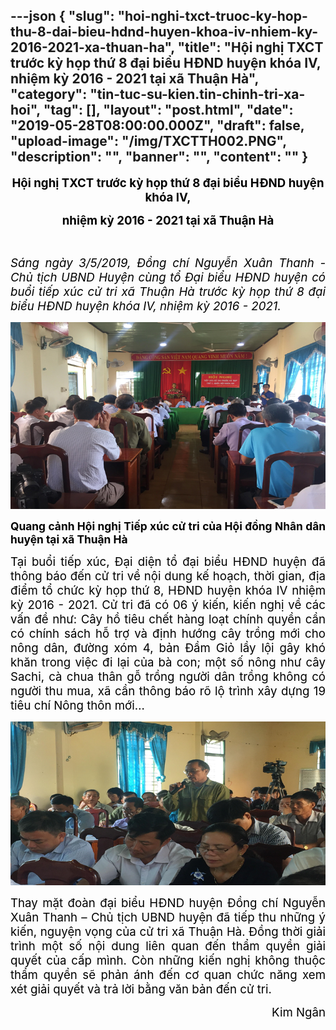 ---json
{
    "slug": "hoi-nghi-txct-truoc-ky-hop-thu-8-dai-bieu-hdnd-huyen-khoa-iv-nhiem-ky-2016-2021-xa-thuan-ha",
    "title": "Hội nghị TXCT trước kỳ họp thứ 8 đại biểu HĐND huyện khóa IV, nhiệm kỳ 2016 - 2021 tại xã Thuận Hà",
    "category": "tin-tuc-su-kien.tin-chinh-tri-xa-hoi",
    "tag": [],
    "layout": "post.html",
    "date": "2019-05-28T08:00:00.000Z",
    "draft": false,
    "upload-image": "/img/TXCTTH002.PNG",
    "description": "",
    "banner": "",
    "__content__": ""
}
---
<p style="text-align:center"><strong><span style="font-size:14.0pt"><span style="color:black">Hội nghị TXCT trước kỳ họp thứ 8 đại biểu HĐND huyện kh&oacute;a IV,</span></span></strong></p>

<p style="text-align:center"><strong><span style="font-size:14.0pt"><span style="color:black">nhiệm kỳ 2016 - 2021 tại x&atilde; Thuận H&agrave;</span></span></strong></p>

<p style="text-align:justify">&nbsp;</p>

<p style="text-align:justify"><em><span style="font-size:14.0pt"><span style="color:black">S&aacute;ng ng&agrave;y 3/5/2019, Đồng ch&iacute; Nguyễn Xu&acirc;n Thanh - Chủ tịch UBND Huyện c&ugrave;ng tổ Đại biểu HĐND huyện c&oacute; buổi tiếp x&uacute;c cử tri x&atilde; Thuận H&agrave; trước kỳ họp thứ 8 đại biểu HĐND huyện kh&oacute;a IV, nhiệm kỳ 2016 - 2021.</span></span></em></p>

<p style="text-align:justify"><img alt="" src="/img/TXCTTH001.PNG" /></p>

<p style="text-align:justify"><strong><span style="font-size:13.0pt"><span style="color:black">Quang cảnh Hội nghị Tiếp x&uacute;c cử tri của Hội đồng Nh&acirc;n d&acirc;n huyện tại x&atilde; Thuận H&agrave;</span></span></strong></p>

<p style="text-align:justify"><span style="font-size:14.0pt"><span style="color:black">Tại buổi tiếp x&uacute;c, Đại diện tổ đại biểu HĐND huyện đ&atilde; th&ocirc;ng b&aacute;o đến cử tri về nội dung kế hoạch, thời gian, địa điểm tổ chức kỳ họp thứ 8, HĐND huyện kh&oacute;a IV nhiệm kỳ 2016 - 2021. Cử tri đ&atilde; c&oacute; 06 &yacute; kiến, kiến nghị về c&aacute;c vấn đề như: C&acirc;y hồ ti&ecirc;u chết h&agrave;ng loạt ch&iacute;nh quyền cần c&oacute; ch&iacute;nh s&aacute;ch hỗ trợ v&agrave; định hướng c&acirc;y trồng mới cho n&ocirc;ng d&acirc;n, đường x&oacute;m 4, bản Đầm Giỏ lầy lội g&acirc;y kh&oacute; khăn trong việc đi lại của b&agrave; con; một số n&ocirc;ng như c&acirc;y Sachi, c&agrave; chua th&acirc;n gỗ trồng người d&acirc;n trồng kh&ocirc;ng c&oacute; người thu mua, x&atilde; cần th&ocirc;ng b&aacute;o r&otilde; lộ tr&igrave;nh x&acirc;y dựng 19 ti&ecirc;u ch&iacute; N&ocirc;ng th&ocirc;n mới&hellip;</span></span></p>

<p style="text-align:justify"><img alt="" src="/img/TXCTTH002.PNG" /></p>

<p style="text-align:justify"><span style="font-size:14.0pt"><span style="color:black">Thay mặt đo&agrave;n đại biểu HĐND huyện Đồng ch&iacute; Nguyễn Xu&acirc;n Thanh &ndash; Chủ tịch UBND huyện đ&atilde; tiếp thu những &yacute; kiến, nguyện vọng của cử tri x&atilde; Thuận H&agrave;. Đồng thời giải tr&igrave;nh một số nội dung li&ecirc;n quan đến thẩm quyền giải quyết của cấp m&igrave;nh. C&ograve;n những kiến nghị kh&ocirc;ng thuộc thẩm quyền sẽ phản &aacute;nh đến cơ quan chức năng xem x&eacute;t giải quyết v&agrave; trả lời bằng văn bản đến cử tri.</span></span></p>

<p style="text-align:right"><span style="font-size:14.0pt"><span style="color:black">Kim Ng&acirc;n</span></span></p>

<p style="text-align:right">&nbsp;</p>
